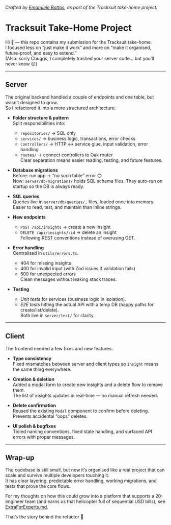 _Crafted by [Emanuele Bottos](https://www.linkedin.com/in/ebottos/), as part of the Tracksuit take-home project._

# Tracksuit Take-Home Project

Hi 👋 — this repo contains my submission for the Tracksuit take-home.\
I focused less on “just make it work” and more on “make it organised,
future-proof, and easy to extend.”\
(Also: sorry Chuggs, I completely trashed your server code… but you’ll never 
know 😉)

---

## Server

The original backend handled a couple of endpoints and one table, but wasn’t
designed to grow.\
So I refactored it into a more structured architecture:

- **Folder structure & pattern**\
  Split responsibilities into:
  - `repositories/` → SQL only
  - `services/` → business logic, transactions, error checks
  - `controllers/` → HTTP ↔ service glue, input validation, error handling
  - `routes/` → connect controllers to Oak router\
    Clear separation means easier reading, testing, and future features.

- **Database migrations**\
  Before: run app → “no such table” error 🙃\
  Now: `server/db/migrations/` holds SQL schema files. They auto-run on startup
  so the DB is always ready.

- **SQL queries**\
  Queries live in `server/db/queries/…` files, loaded once into memory.\
  Easier to read, test, and maintain than inline strings.

- **New endpoints**
  - `POST /api/insights` → create a new insight
  - `DELETE /api/insights/:id` → delete an insight\
    Following REST conventions instead of overusing GET.

- **Error handling**\
  Centralised in `utils/errors.ts`.
  - 404 for missing insights
  - 400 for invalid input (with Zod issues if validation fails)
  - 500 for unexpected errors\
    Clean messages without leaking stack traces.

- **Testing**
  - _Unit tests_ for services (business logic in isolation).
  - _E2E tests_ hitting the actual API with a temp DB (happy paths for
    create/list/delete).\
    Both live in `server/test/` for clarity.

---

## Client

The frontend needed a few fixes and new features:

- **Type consistency**\
  Fixed mismatches between server and client types so `Insight` means the same
  thing everywhere.

- **Creation & deletion**\
  Added a modal form to create new insights and a delete flow to remove them.\
  The list of insights updates in real-time — no manual refresh needed.

- **Delete confirmation**\
  Reused the existing `Modal` component to confirm before deleting.\
  Prevents accidental “oops” deletes.

- **UI polish & bugfixes**\
  Tidied naming conventions, fixed state handling, and surfaced API errors with
  proper messages.

---

## Wrap-up

The codebase is still small, but now it’s organised like a real project that can
scale and survive multiple developers touching it.\
It has clear layering, predictable error handling, working migrations, and tests
that prove the core flows.

For my thoughts on how this could grow into a platform that supports a
20-engineer team (and earns us that helicopter full of sequential USD bills),
see [ExtraForExperts.md](./ExtraForExperts.md).

That’s the story behind the refactor 🚀
